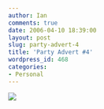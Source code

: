 ```yaml
---
author: Ian
comments: true
date: 2006-04-10 18:39:00
layout: post
slug: party-advert-4
title: 'Party Advert #4'
wordpress_id: 468
categories:
- Personal
---
```


<img src="http://files.ianrenton.com/images/birthday-ads/bday-ad-dalek.jpg"/>
